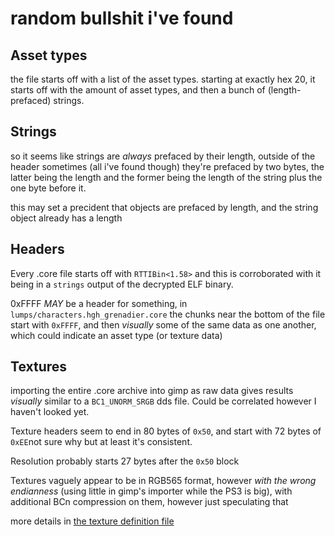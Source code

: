 # random bullshit i've found

## Asset types
the file starts off with a list of the asset types. starting at exactly hex 20, it starts off with the amount of asset types, and then a bunch of (length-prefaced) strings.

## Strings
so it seems like strings are *always* prefaced by their length, outside of the header sometimes (all i've found though) they're prefaced by two bytes, the latter being the length and the former being the length of the string plus the one byte before it.

this may set a precident that objects are prefaced by length, and the string object already has a length

## Headers
Every .core file starts off with `RTTIBin<1.58>` and this is corroborated with it being in a `strings` output of the decrypted ELF binary.

0xFFFF *MAY* be a header for something, in `lumps/characters.hgh_grenadier.core` the chunks near the bottom of the file start with `0xFFFF`, and then *visually* some of the same data as one another, which could indicate an asset type (or texture data)

## Textures
importing the entire .core archive into gimp as raw data gives results *visually* similar to a `BC1_UNORM_SRGB` dds file. Could be correlated however I haven't looked yet.

Texture headers seem to end in 80 bytes of `0x50`, and start with 72 bytes of `0xEE`not sure why but at least it's consistent.

Resolution probably starts 27 bytes after the `0x50` block 

Textures vaguely appear to be in RGB565 format, however *with the wrong endianness* (using little in gimp's importer while the PS3 is big), with additional BCn compression on them, however just speculating that

more details in [the texture definition file](https://github.com/headassbtw/Mantle/blob/main/include/core/rtti_types/texture.hpp)
